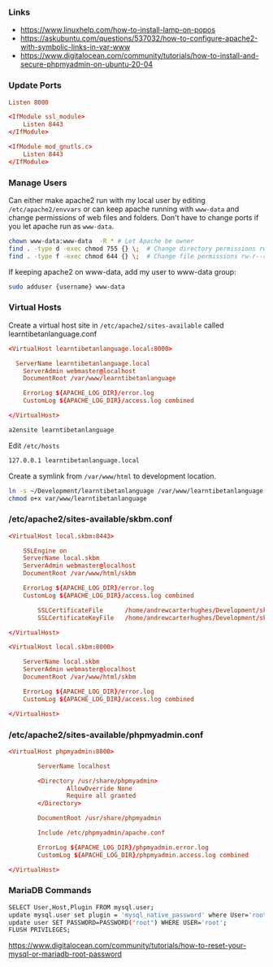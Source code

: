 ### Links
- https://www.linuxhelp.com/how-to-install-lamp-on-popos
- https://askubuntu.com/questions/537032/how-to-configure-apache2-with-symbolic-links-in-var-www
- https://www.digitalocean.com/community/tutorials/how-to-install-and-secure-phpmyadmin-on-ubuntu-20-04

### Update Ports
```conf
Listen 8000

<IfModule ssl_module>
    Listen 8443
</IfModule>

<IfModule mod_gnutls.c>
    Listen 8443
</IfModule>
```
### Manage Users

Can either make apache2 run with my local user by editing `/etc/apache2/envvars` or can keep apache running with `www-data` and change 
permissions of web files and folders. Don't have to change ports if you let apache run as `www-data`.

```bash
chown www-data:www-data  -R * # Let Apache be owner
find . -type d -exec chmod 755 {} \;  # Change directory permissions rwxr-xr-x
find . -type f -exec chmod 644 {} \;  # Change file permissions rw-r--r--
```
If keeping apache2 on www-data, add my user to www-data group:
```bash
sudo adduser {username} www-data
```

### Virtual Hosts

Create a virtual host site in `/etc/apache2/sites-available` called learntibetanlanguage.conf

```conf
<VirtualHost learntibetanlanguage.local:8000>

  ServerName learntibetanlanguage.local
    ServerAdmin webmaster@localhost
    DocumentRoot /var/www/learntibetanlanguage

    ErrorLog ${APACHE_LOG_DIR}/error.log
    CustomLog ${APACHE_LOG_DIR}/access.log combined

</VirtualHost>
```

```bash
a2ensite learntibetanlanguage
```

Edit `/etc/hosts`

```bash
127.0.0.1 learntibetanlanguage.local
```

Create a symlink from `/var/www/html` to development location.
```bash
ln -s ~/Development/learntibetanlanguage /var/www/learntibetanlanguage
chmod o+x var/www/learntibetanlanguage
```

### /etc/apache2/sites-available/skbm.conf
```conf
<VirtualHost local.skbm:8443>

    SSLEngine on
    ServerName local.skbm
    ServerAdmin webmaster@localhost
    DocumentRoot /var/www/html/skbm

    ErrorLog ${APACHE_LOG_DIR}/error.log
    CustomLog ${APACHE_LOG_DIR}/access.log combined

		SSLCertificateFile      /home/andrewcarterhughes/Development/skbm/local.skbm.crt
		SSLCertificateKeyFile   /home/andrewcarterhughes/Development/skbm/local.skbm.key

</VirtualHost>

<VirtualHost local.skbm:8000>

    ServerName local.skbm
    ServerAdmin webmaster@localhost
    DocumentRoot /var/www/html/skbm

    ErrorLog ${APACHE_LOG_DIR}/error.log
    CustomLog ${APACHE_LOG_DIR}/access.log combined

</VirtualHost>
```

### /etc/apache2/sites-available/phpmyadmin.conf
```conf
<VirtualHost phpmyadmin:8000>

        ServerName localhost

        <Directory /usr/share/phpmyadmin>
                AllowOverride None
                Require all granted
        </Directory>

        DocumentRoot /usr/share/phpmyadmin

        Include /etc/phpmyadmin/apache.conf

        ErrorLog ${APACHE_LOG_DIR}/phpmyadmin.error.log
        CustomLog ${APACHE_LOG_DIR}/phpmyadmin.access.log combined

</VirtualHost>
```

### MariaDB Commands
```bash
SELECT User,Host,Plugin FROM mysql.user;
update mysql.user set plugin = 'mysql_native_password' where User='root';
update user SET PASSWORD=PASSWORD("root") WHERE USER='root';
FLUSH PRIVILEGES;
```

https://www.digitalocean.com/community/tutorials/how-to-reset-your-mysql-or-mariadb-root-password

